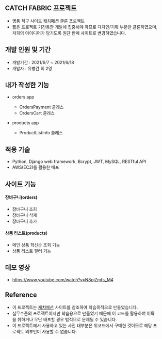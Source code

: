 ## CATCH FABRIC 프로젝트
- 명품 직구 사이트 [캐치패션](https://www.catchfashion.com/) 클론 프로젝트
- 짧은 프로젝트 기간동안 개발에 집중해야 하므로 디자인/기획 부분만 클론하였으며, 저희의 아이디어가 담기도록 원단 판매 사이트로 변경하였습니다.

## 개발 인원 및 기간
- 개발기간 : 2021/6/7 ~ 2021/6/18
- 개발자 : 유병건 외 2명

## 내가 작성한 기능
- orders app
  - OrdersPayment 클래스
  - OrdersCart 클래스

- products app
  - ProductListInfo 클래스 

## 적용 기술
 - Python, Django web framework, Bcrypt, JWT, MySQL, RESTful API
 - AWS(EC2)를 활용한 배포

## 사이트 기능
#### 장바구니(orders)
 - 장바구니 조회
 - 장바구니 삭제
 - 장바구니 추가
 
#### 상품 리스트(products)
 - 메인 상품 최신순 조회 기능
 - 상품 리스트 필터 기능

## 데모 영상
 - https://www.youtube.com/watch?v=N8pjZmfs_M4

## Reference
- 이 프로젝트는 [캐치패션](https://www.catchfashion.com/) 사이트를 참조하여 학습목적으로 만들었습니다.
- 실무수준의 프로젝트이지만 학습용으로 만들었기 때문에 이 코드를 활용하여 이득을 취하거나 무단 배포할 경우 법적으로 문제될 수 있습니다.
- 이 프로젝트에서 사용하고 있는 사진 대부분은 위코드에서 구매한 것이므로 해당 프로젝트 외부인이 사용할 수 없습니다.
